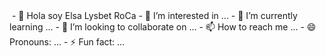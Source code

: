 <img src=" ">
- 👋 Hola soy Elsa Lysbet RoCa
- 👀 I’m interested in ...
- 🌱 I’m currently learning ...
- 💞️ I’m looking to collaborate on ...
- 📫 How to reach me ...
- 😄 Pronouns: ...
- ⚡ Fun fact: ...

<!---
ELSALYSBET-ROCA/ELSALYSBET-ROCA is a ✨ special ✨ repository because its `README.md` (this file) appears on your GitHub profile.
You can click the Preview link to take a look at your changes.
--->
